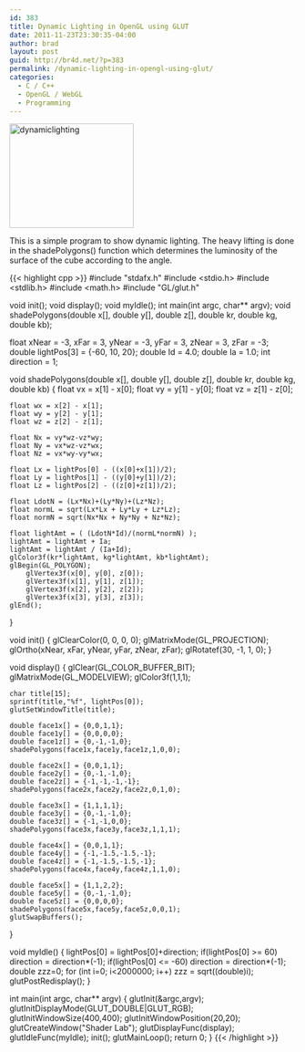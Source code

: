 ```yaml
---
id: 383
title: Dynamic Lighting in OpenGL using GLUT
date: 2011-11-23T23:30:35-04:00
author: brad
layout: post
guid: http://br4d.net/?p=383
permalink: /dynamic-lighting-in-opengl-using-glut/
categories:
  - C / C++
  - OpenGL / WebGL
  - Programming
---
```

<div class="pull-left" style="padding:`0px;">
  <a href="/images/2015/01/dynamiclighting.png"><img src="/images/2015/01/dynamiclighting.png" alt="dynamiclighting" width="218" height="183" class="alignnone size-full wp-image-384" /></a>
</div>

This is a simple program to show dynamic lighting. The heavy lifting is done in the shadePolygons() function which determines the luminosity of the surface of the cube according to the angle.

{{< highlight cpp >}}
#include "stdafx.h"
#include <stdio.h>
#include <stdlib.h>
#include <math.h>
#include "GL/glut.h"

void init();
void display();
void myIdle();
int main(int argc, char** argv);
void shadePolygons(double x[], double y[], double z[], double kr, double kg, double kb);

float xNear = -3, xFar = 3, yNear = -3, yFar = 3, zNear = 3, zFar = -3;
double lightPos[3] = {-60, 10, 20};
double Id = 4.0;
double Ia = 1.0;
int direction = 1;

void shadePolygons(double x[], double y[], double z[], double kr, double kg, double kb)
{
    float vx = x[1] - x[0];
    float vy = y[1] - y[0];
    float vz = z[1] - z[0];

    float wx = x[2] - x[1];
    float wy = y[2] - y[1];
    float wz = z[2] - z[1];

    float Nx = vy*wz-vz*wy;
    float Ny = vx*wz-vz*wx;
    float Nz = vx*wy-vy*wx;

    float Lx = lightPos[0] - ((x[0]+x[1])/2);
    float Ly = lightPos[1] - ((y[0]+y[1])/2);
    float Lz = lightPos[2] - ((z[0]+z[1])/2);

    float LdotN = (Lx*Nx)+(Ly*Ny)+(Lz*Nz);
    float normL = sqrt(Lx*Lx + Ly*Ly + Lz*Lz);
    float normN = sqrt(Nx*Nx + Ny*Ny + Nz*Nz);

    float lightAmt = ( (LdotN*Id)/(normL*normN) );
    lightAmt = lightAmt + Ia;
    lightAmt = lightAmt / (Ia+Id);
    glColor3f(kr*lightAmt, kg*lightAmt, kb*lightAmt);
    glBegin(GL_POLYGON);
        glVertex3f(x[0], y[0], z[0]);
        glVertex3f(x[1], y[1], z[1]);
        glVertex3f(x[2], y[2], z[2]);
        glVertex3f(x[3], y[3], z[3]);
    glEnd();
}

void init()
{
    glClearColor(0, 0, 0, 0);
    glMatrixMode(GL_PROJECTION);
    glOrtho(xNear, xFar, yNear, yFar, zNear, zFar);
    glRotatef(30, -1, 1, 0);
}

void display()
{
    glClear(GL_COLOR_BUFFER_BIT);
    glMatrixMode(GL_MODELVIEW);
    glColor3f(1,1,1);

    char title[15];
    sprintf(title,"%f", lightPos[0]);
    glutSetWindowTitle(title);

    double face1x[] = {0,0,1,1};
    double face1y[] = {0,0,0,0};
    double face1z[] = {0,-1,-1,0};
    shadePolygons(face1x,face1y,face1z,1,0,0);

    double face2x[] = {0,0,1,1};
    double face2y[] = {0,-1,-1,0};
    double face2z[] = {-1,-1,-1,-1};
    shadePolygons(face2x,face2y,face2z,0,1,0);

    double face3x[] = {1,1,1,1};
    double face3y[] = {0,-1,-1,0};
    double face3z[] = {-1,-1,0,0};
    shadePolygons(face3x,face3y,face3z,1,1,1);

    double face4x[] = {0,0,1,1};
    double face4y[] = {-1,-1.5,-1.5,-1};
    double face4z[] = {-1,-1.5,-1.5,-1};
    shadePolygons(face4x,face4y,face4z,1,1,0);

    double face5x[] = {1,1,2,2};
    double face5y[] = {0,-1,-1,0};
    double face5z[] = {0,0,0,0};
    shadePolygons(face5x,face5y,face5z,0,0,1);
    glutSwapBuffers();
}

void myIdle()
{
    lightPos[0] = lightPos[0]+direction;
    if(lightPos[0] >= 60)
        direction = direction*(-1);
    if(lightPos[0] <= -60)
        direction = direction*(-1);
    double zzz=0;
    for (int i=0; i<2000000; i++)
        zzz = sqrt((double)i);
    glutPostRedisplay();
}

int main(int argc, char** argv)
{
    glutInit(&argc,argv);
    glutInitDisplayMode(GLUT_DOUBLE|GLUT_RGB);
    glutInitWindowSize(400,400);
    glutInitWindowPosition(20,20);
    glutCreateWindow("Shader Lab");
    glutDisplayFunc(display);
    glutIdleFunc(myIdle);
    init();
    glutMainLoop();
    return 0;
}
{{< /highlight >}}

